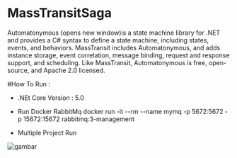 # MassTransitSaga


Automatonymous (opens new window)is a state machine library for .NET and provides a C# syntax to define a state machine, including states, events, and behaviors. MassTransit includes Automatonymous, and adds instance storage, event correlation, message binding, request and response support, and scheduling. Like MassTransit, Automatonymous is free, open-source, and Apache 2.0 licensed.


#How To Run :

- .NEt Core Version : 5.0 

- Run Docker RabbitMq
    docker run -it --rm --name mymq -p 5672:5672 -p 15672:15672 rabbitmq:3-management

- Multiple Project Run 


![gambar](https://user-images.githubusercontent.com/50522870/141674935-ae5ce516-65da-40b0-af0d-25e70fcf30f0.png)

